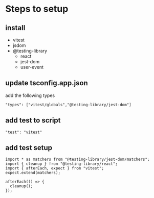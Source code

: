 # Steps to setup

## install
- vitest
- jsdom
- @testing-library
  - react
  - jest-dom
  - user-event

## update tsconfig.app.json
  add the following types
  ```
  "types": ["vitest/globals","@testing-library/jest-dom"]
  ```

## add test to script
  ```
  "test": "vitest"
  ```

## add test setup
```
import * as matchers from "@testing-library/jest-dom/matchers";
import { cleanup } from "@testing-library/react";
import { afterEach, expect } from "vitest";
expect.extend(matchers);

afterEach(() => {
  cleanup();
});
```